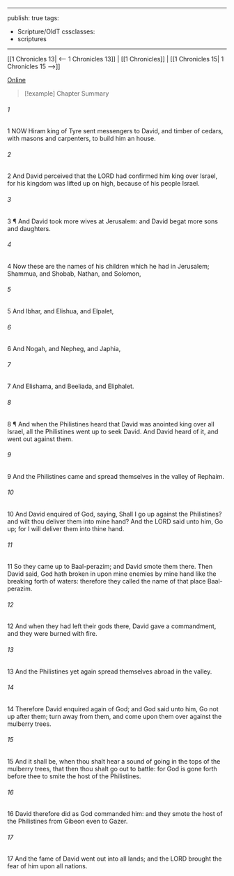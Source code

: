 

---
publish: true
tags:
  - Scripture/OldT
cssclasses:
  - scriptures
---
[[1 Chronicles 13| <-- 1 Chronicles 13]] | [[1 Chronicles]] | [[1 Chronicles 15| 1 Chronicles 15 -->]]

[Online](https://churchofjesuschrist.org/study/scriptures/ot/1-chr/14?lang=eng)

>[!example] Chapter Summary
>
###### 1
1 NOW Hiram king of Tyre sent messengers to David, and timber of cedars, with masons and carpenters, to build him an house.
###### 2
2 And David perceived that the LORD had confirmed him king over Israel, for his kingdom was lifted up on high, because of his people Israel.
###### 3
3 ¶ And David took more wives at Jerusalem: and David begat more sons and daughters.
###### 4
4 Now these are the names of his children which he had in Jerusalem; Shammua, and Shobab, Nathan, and Solomon,
###### 5
5 And Ibhar, and Elishua, and Elpalet,
###### 6
6 And Nogah, and Nepheg, and Japhia,
###### 7
7 And Elishama, and Beeliada, and Eliphalet.
###### 8
8 ¶ And when the Philistines heard that David was anointed king over all Israel, all the Philistines went up to seek David.  And David heard of it, and went out against them.
###### 9
9 And the Philistines came and spread themselves in the valley of Rephaim.
###### 10
10 And David enquired of God, saying, Shall I go up against the Philistines?  and wilt thou deliver them into mine hand?  And the LORD said unto him, Go up; for I will deliver them into thine hand.
###### 11
11 So they came up to Baal-perazim; and David smote them there.  Then David said, God hath broken in upon mine enemies by mine hand like the breaking forth of waters: therefore they called the name of that place Baal-perazim.
###### 12
12 And when they had left their gods there, David gave a commandment, and they were burned with fire.
###### 13
13 And the Philistines yet again spread themselves abroad in the valley.
###### 14
14 Therefore David enquired again of God; and God said unto him, Go not up after them; turn away from them, and come upon them over against the mulberry trees.
###### 15
15 And it shall be, when thou shalt hear a sound of going in the tops of the mulberry trees, that then thou shalt go out to battle: for God is gone forth before thee to smite the host of the Philistines.
###### 16
16 David therefore did as God commanded him: and they smote the host of the Philistines from Gibeon even to Gazer.
###### 17
17 And the fame of David went out into all lands; and the LORD brought the fear of him upon all nations.



